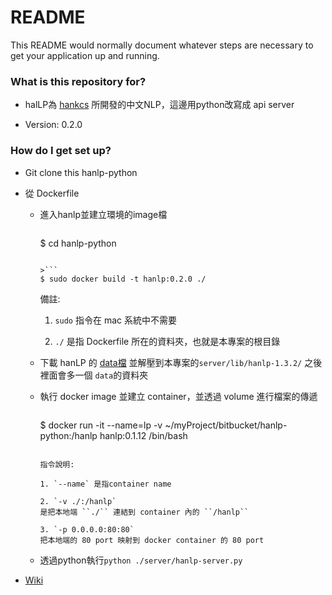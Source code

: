 # README #

This README would normally document whatever steps are necessary to get your application up and running.

### What is this repository for? ###

* halLP為 [hankcs](https://github.com/hankcs/HanLP) 所開發的中文NLP，這邊用python改寫成 api server 

* Version: 0.2.0


### How do I get set up? ###

* Git clone this hanlp-python

* 從 Dockerfile

  + 進入hanlp並建立環境的image檔
    
    >```
    $ cd hanlp-python
    ```

    >```
    $ sudo docker build -t hanlp:0.2.0 ./
    ```
    
    備註:

    1. `sudo` 指令在 mac 系統中不需要

    2. `./` 是指 Dockerfile 所在的資料夾，也就是本專案的根目錄 
  
  + 下載 hanLP 的 [data檔](https://drive.google.com/open?id=0B3fyfPWHm1TcYVZfaXR0MjNPZU0) 並解壓到本專案的`server/lib/hanlp-1.3.2/` 之後裡面會多一個 ``data``的資料夾

  + 執行 docker image 並建立 container，並透過 volume 進行檔案的傳遞
    
    >```
    $ docker run -it --name=lp -v ~/myProject/bitbucket/hanlp-python:/hanlp hanlp:0.1.12 /bin/bash
    ```

    指令說明:

    1. `--name` 是指container name

    2. `-v ./:/hanlp`   
    是把本地端 ``./`` 連結到 container 內的 ``/hanlp``

    3. `-p 0.0.0.0:80:80`
    把本地端的 80 port 映射到 docker container 的 80 port

  + 透過python執行``python ./server/hanlp-server.py``

* [Wiki](https://bitbucket.org/foxdata/hanlp-python/wiki/Home)